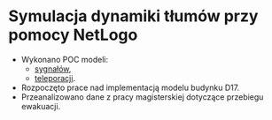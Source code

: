 # Symulacja dynamiki tłumów przy pomocy NetLogo

- Wykonano POC modeli:
  - [sygnałów](/stage3-potentia.nlogo),
  - [teleporacji](/stage3-teleporation.nlogo).
- Rozpoczęto prace nad implementacją modelu budynku D17.
- Przeanalizowano dane z pracy magisterskiej dotyczące przebiegu ewakuacji.
